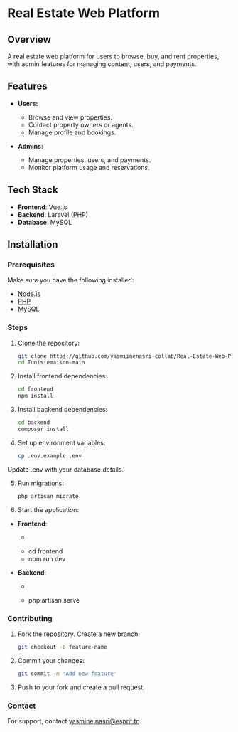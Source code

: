 # Real Estate Web Platform

## Overview
A real estate web platform for users to browse, buy, and rent properties, with admin features for managing content, users, and payments.

## Features
- **Users:**
  - Browse and view properties.
  - Contact property owners or agents.
  - Manage profile and bookings.

- **Admins:**
  - Manage properties, users, and payments.
  - Monitor platform usage and reservations.

## Tech Stack
- **Frontend**: Vue.js
- **Backend**: Laravel (PHP)
- **Database**: MySQL

## Installation

### Prerequisites
Make sure you have the following installed:
- [Node.js](https://nodejs.org/)
- [PHP](https://www.php.net/)
- [MySQL](https://www.mysql.com/)

### Steps
1. Clone the repository:
   ```bash
   git clone https://github.com/yasmiinenasri-collab/Real-Estate-Web-Platform.git
   cd Tunisiemaison-main
   
2. Install frontend dependencies:
   ```bash
   cd frontend
   npm install

3. Install backend dependencies:
    ```bash
    cd backend
    composer install

4. Set up environment variables:
    ```bash
    cp .env.example .env
Update .env with your database details.

5. Run migrations:
    ```bash
    php artisan migrate

6. Start the application:
- **Frontend**:
    - ```bash
    - cd frontend
    - npm run dev

- **Backend**:
    - ```bash
    - php artisan serve
### Contributing
1. Fork the repository.
    Create a new branch:
    ```bash
    git checkout -b feature-name
2. Commit your changes:
    ```bash
    git commit -m 'Add new feature'
3. Push to your fork and create a pull request.
### Contact
For support, contact yasmine.nasri@esprit.tn.
